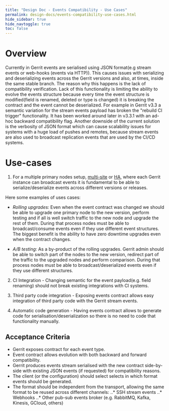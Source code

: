 ```yaml
---
title: "Design Doc - Events Compatibility - Use Cases"
permalink: design-docs/events-compatibility-use-cases.html
hide_sidebar: true
hide_navtoggle: true
toc: false
---
```


# Overview

Currently in Gerrit events are serialised using JSON format(e.g stream events or
web-hooks (events via HTTP)). This causes issues with serializing and deserializing
events across the Gerrit versions and also, at times, inside the same stable branch.
The reason why this happens is the lack of compatibility verification.
Lack of this functionality is limiting the ability to evolve the events structure
because every time the event structure is modified(field is renamed, deleted or type
is changed) it is breaking the contract and the event cannot be deserialized. For example
in Gerrit v3.3 a semantic variation for the stream events payload has broken the
"rebuild CI trigger" functionality. It has been worked around later in v3.3.1 with an
ad-hoc backward compatibility flag. Another downside of the current solution is the
verbosity of JSON format which can cause scalability issues for systems with a huge
load of pushes and remotes, because stream events are also used to broadcast replication
events that are used by the CI/CD systems.

# Use-cases

1. For a multiple primary nodes setup, [multi-site](https://gerrit.googlesource.com/plugins/multi-site/) or [HA](https://gerrit.googlesource.com/plugins/high-availability/),
where each Gerrit instance can broadcast events it is fundamental to be able to
serialize/deserialize events across different versions or releases.

Here some examples of uses cases:

* _Rolling upgrades:_ Even when the event contract was changed we should be able to
upgrade one primary node to the new version, perform testing and if all is well
switch traffic to the new node and upgrade the rest of them. During that process
nodes must be able to broadcast/consume events even if they use different event
structures. The biggest benefit is the ability to have zero downtime upgrades even
when the contract changes.

* _A/B testing:_ As a by-product of the rolling upgrades. Gerrit admin should be
able to switch part of the nodes to the new version, redirect part of the traffic
to the upgraded nodes and perform comparison.  During that process nodes must be
able to broadcast/deserialized events even if they use different structures.

2. CI Integration - Changing semantic for the event payload(e.g. field renaming)
should not break existing integrations with CI systems.

3. Third party code integration - Exposing events contract allows easy integration
of third party code with the Gerrit stream events.

4. Automatic code generation - Having events contract allows to generate code for
serialisation/deserialization so there is no need to code that functionality manually.

## <a id="acceptance-criteria"> Acceptance Criteria

* Gerrit exposes contract for each event type.
* Event contract allows evolution with both backward and forward compatibility.
* Gerrit produces events stream serialised with the new contract side-by-side with
existing JSON events (if requested) for compatibility reasons.
* The client (or the configuration) should select selects in which format events
should be generated.
* The format should be independent from the transport, allowing the same format to
be reused across different channels:
..* SSH stream events
..* Webhooks
..* Other pub-sub events broker (e.g. RabbitMQ, Kafka, Kinesis, GCloud, others)
